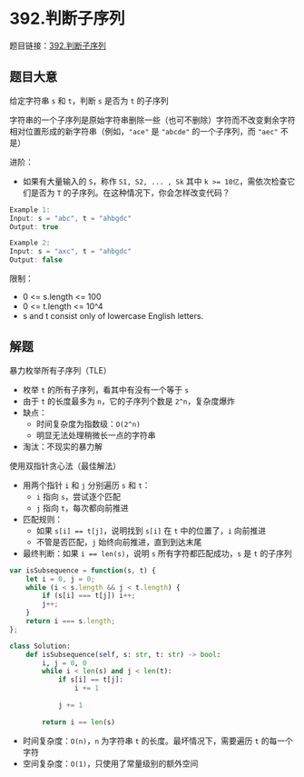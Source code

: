 # 392.判断子序列

题目链接：[392.判断子序列](https://leetcode.cn/problems/is-subsequence/)

## 题目大意

给定字符串 `s` 和 `t`，判断 `s` 是否为 `t` 的子序列

字符串的一个子序列是原始字符串删除一些（也可不删除）字符而不改变剩余字符相对位置形成的新字符串（例如，`"ace"` 是 `"abcde"` 的一个子序列，而 `"aec"` 不是）

进阶：
- 如果有大量输入的 `S`，称作 `S1, S2, ... , Sk` 其中 `k >= 10亿`，需依次检查它们是否为 `T` 的子序列。在这种情况下，你会怎样改变代码？

```js
Example 1:
Input: s = "abc", t = "ahbgdc"
Output: true

Example 2:
Input: s = "axc", t = "ahbgdc"
Output: false
```

限制：
- 0 <= s.length <= 100
- 0 <= t.length <= 10^4
- s and t consist only of lowercase English letters.

## 解题

暴力枚举所有子序列（TLE）
- 枚举 `t` 的所有子序列，看其中有没有一个等于 `s`
- 由于 `t` 的长度最多为 `n`，它的子序列个数是 `2^n`，复杂度爆炸
- 缺点：
  - 时间复杂度为指数级：`O(2^n)`
  - 明显无法处理稍微长一点的字符串
- 淘汰：不现实的暴力解

使用双指针贪心法（最佳解法）
- 用两个指针 `i` 和 `j` 分别遍历 `s` 和 `t`：
  - `i` 指向 `s`，尝试逐个匹配
  - `j` 指向 `t`，每次都向前推进
- 匹配规则：
  - 如果 `s[i] == t[j]`，说明找到 `s[i]` 在 `t` 中的位置了，`i` 向前推进
  - 不管是否匹配，`j` 始终向前推进，直到到达末尾
- 最终判断：如果 `i == len(s)`，说明 `s` 所有字符都匹配成功，`s` 是 `t` 的子序列

```js
var isSubsequence = function(s, t) {
    let i = 0, j = 0;
    while (i < s.length && j < t.length) {
        if (s[i] === t[j]) i++;
        j++;
    }
    return i === s.length;
};
```
```python
class Solution:
    def isSubsequence(self, s: str, t: str) -> bool:
        i, j = 0, 0
        while i < len(s) and j < len(t):
            if s[i] == t[j]:
                i += 1
            
            j += 1
        
        return i == len(s)
```

- 时间复杂度：`O(n)`，`n` 为字符串 `t` 的长度。最坏情况下，需要遍历 `t` 的每一个字符
- 空间复杂度：`O(1)`，只使用了常量级别的额外空间